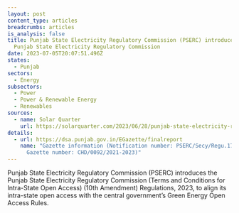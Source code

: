 ```yaml
---
layout: post
content_type: articles
breadcrumbs: articles
is_analysis: false
title: Punjab State Electricity Regulatory Commission (PSERC) introduces the
  Punjab State Electricity Regulatory Commission
date: 2023-07-05T20:07:51.496Z
states:
  - Punjab
sectors:
  - Energy
subsectors:
  - Power
  - Power & Renewable Energy
  - Renewables
sources:
  - name: Solar Quarter
    url: https://solarquarter.com/2023/06/28/punjab-state-electricity-regulatory-commission-amends-intra-state-open-access-regulations-to-promote-green-energy-adoption/
details:
  - url: https://dsa.punjab.gov.in/EGazette/finalreport
    name: "Gazette information (Notification number: PSERC/Secy/Regu.177. and
      Gazette number: CHD/0092/2021-2023)"
---
```

Punjab State Electricity Regulatory Commission (PSERC) introduces the Punjab State Electricity Regulatory Commission (Terms and Conditions for Intra-State Open Access) (10th Amendment) Regulations, 2023, to align its intra-state open access with the central government’s Green Energy Open Access Rules.